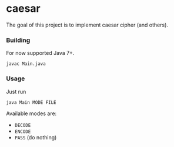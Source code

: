 # caesar

The goal of this project is to implement caesar cipher (and others).


### Building
For now supported Java 7+.
```
javac Main.java
```

### Usage
Just run
```
java Main MODE FILE
```

Available modes are:
- `DECODE`
- `ENCODE`
- `PASS` (do nothing)
